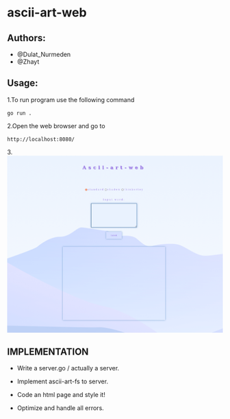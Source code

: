 # ascii-art-web

## Authors:
- @Dulat_Nurmeden
- @Zhayt

## Usage:

1.To run program use the following command

  
    go run .

2.Open the web browser and go to

    http://localhost:8080/

3.![image description](resources/img/Screenshot%20from%202022-11-07%2020-17-01.png)


## IMPLEMENTATION
    
 - Write a server.go / actually a server.

 - Implement ascii-art-fs to server.

 - Code an html page and style it!

 - Optimize and handle all errors.
